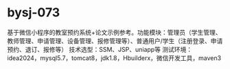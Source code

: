 # bysj-073
基于微信小程序的教室预约系统+论文示例参考。功能模块：管理员（学生管理、教师管理、申请管理、设备管理、报修管理等）、普通用户/学生（注册登录、申请预约、退订、报修等） 技术选型：SSM、JSP、uniapp等 测试环境：idea2024，mysql5.7，tomcat8，jdk1.8，Hbuilderx，微信开发工具，maven3
